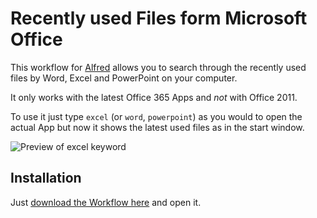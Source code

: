 Recently used Files form Microsoft Office
=========================================


This workflow for [Alfred](https://www.alfredapp.com/) allows you to search through the recently used files by Word, Excel and PowerPoint on your computer.

It only works with the latest Office 365 Apps and *not* with Office 2011.

To use it just type `excel` (or `word`, `powerpoint`) as you would to open the actual App but now it shows the latest used files as in the start window.

![Preview of excel keyword](http://i.imgur.com/4AgrXwg.png)

Installation
------------

Just [download the Workflow here](https://github.com/stroebjo/alfred-recent-office/releases) and open it.

